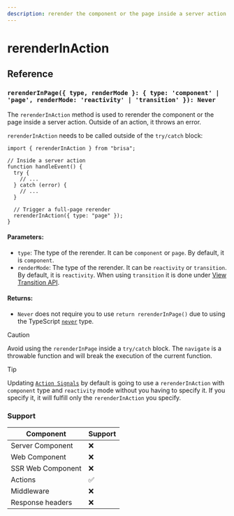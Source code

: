 ```yaml
---
description: rerender the component or the page inside a server action
---
```


# rerenderInAction

## Reference

### `rerenderInPage({ type, renderMode }: { type: 'component' | 'page', renderMode: 'reactivity' | 'transition' }): Never`

The `rerenderInAction` method is used to rerender the component or the page
inside a server action. Outside of an action, it throws an error.

`rerenderInAction` needs to be called outside of the `try/catch` block:

```tsx
import { rerenderInAction } from "brisa";

// Inside a server action
function handleEvent() {
  try {
    // ...
  } catch (error) {
    // ...
  }

  // Trigger a full-page rerender
  rerenderInAction({ type: "page" });
}
```

#### Parameters:

- `type`: The type of the rerender. It can be `component` or `page`. By default, it is `component`.
- `renderMode`: The type of the rerender. It can be `reactivity` or `transition`. By default, it is `reactivity`. When using `transition` it is done under [View Transition API](https://developer.mozilla.org/en-US/docs/Web/API/View_Transitions_API).

#### Returns:

- `Never` does not require you to use `return rerenderInPage()` due to using the TypeScript [`never`](https://www.typescriptlang.org/docs/handbook/2/functions.html#never) type.

> [!CAUTION]
>
> Avoid using the `rerenderInPage` inside a `try/catch` block. The `navigate` is a throwable function and will break the execution of the current function.

> [!TIP]
>
> Updating [`Action Signals`](/building-your-application/data-fetching/server-actions#action-signals) by default is going to use a `rerenderInAction` with `component` type and `reactivity` mode without you having to specify it. If you specify it, it will fulfill only the `rerenderInAction` you specify.

### Support

| Component         | Support |
| ----------------- | ------- |
| Server Component  | ❌      |
| Web Component     | ❌      |
| SSR Web Component | ❌      |
| Actions           | ✅      |
| Middleware        | ❌      |
| Response headers  | ❌      |
